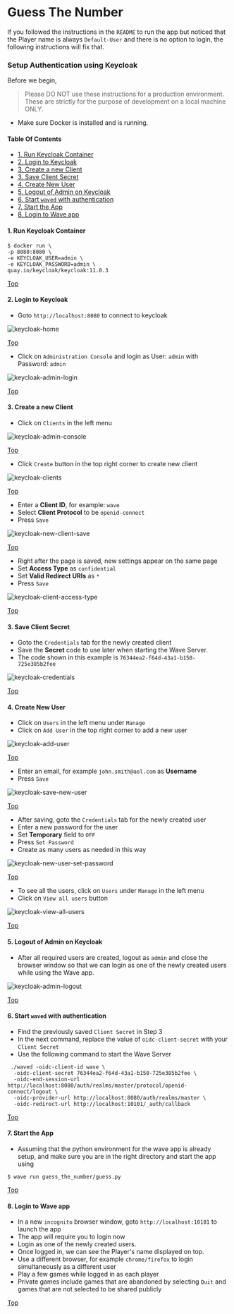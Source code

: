 # Guess The Number

If you followed the instructions in the `README` to run the app but noticed that the Player name is always `Default-User` and there is no option to login, the following instructions will fix that.

### Setup Authentication using Keycloak

Before we begin,

> Please DO NOT use these instructions for a production environment. These are strictly for the purpose of development on a local machine ONLY.

- Make sure Docker is installed and is running.

#### Table Of Contents
- [1. Run Keycloak Container](#1-run-keycloak-container)
- [2. Login to Keycloak](#2-login-to-keycloak)
- [3. Create a new Client](#3-create-a-new-client)
- [3. Save Client Secret](#3-save-client-secret)
- [4. Create New User](#4-create-new-user)
- [5. Logout of Admin on Keycloak](#5-logout-of-admin-on-keycloak)
- [6. Start `waved` with authentication](#6-start-waved-with-authentication)
- [7. Start the App](#7-start-the-app)
- [8. Login to Wave app](#8-login-to-wave-app)

#### 1. Run Keycloak Container

```console
$ docker run \
-p 8080:8080 \
-e KEYCLOAK_USER=admin \
-e KEYCLOAK_PASSWORD=admin \
quay.io/keycloak/keycloak:11.0.3
```

[Top](#guess-the-number)

#### 2. Login to Keycloak

- Goto `http://localhost:8080` to connect to keycloak

![keycloak-home]

[Top](#guess-the-number)

- Click on `Administration Console` and login as User: `admin` with Password: `admin`

![keycloak-admin-login]

[Top](#guess-the-number)

#### 3. Create a new Client

- Click on `Clients` in the left menu

![keycloak-admin-console]

[Top](#guess-the-number)

- Click `Create` button in the top right corner to create new client

![keycloak-clients]

[Top](#guess-the-number)

- Enter a **Client ID**, for example: `wave`
- Select **Client Protocol** to be `openid-connect`
- Press `Save`

![keycloak-new-client-save]

[Top](#guess-the-number)

- Right after the page is saved, new settings appear on the same page
- Set **Access Type** as `confidential`
- Set **Valid Redirect URIs** as `*`
- Press `Save`

![keycloak-client-access-type]

[Top](#guess-the-number)

#### 3. Save Client Secret

- Goto the `Credentials` tab for the newly created client
- Save the **Secret** code to use later when starting the Wave Server.
- The code shown in this example is `76344ea2-f64d-43a1-b150-725e385b2fee`

![keycloak-credentials]

[Top](#guess-the-number)

#### 4. Create New User

- Click on `Users` in the left menu under `Manage`
- Click on `Add User` in the top right corner to add a new user

![keycloak-add-user]

[Top](#guess-the-number)

- Enter an email, for example `john.smith@aol.com` as **Username**
- Press `Save`

![keycloak-save-new-user]

[Top](#guess-the-number)

- After saving, goto the `Credentials` tab for the newly created user
- Enter a new password for the user
- Set **Temporary** field to `OFF`
- Press `Set Password`
- Create as many users as needed in this way

![keycloak-new-user-set-password]

[Top](#guess-the-number)

- To see all the users, click on `Users` under `Manage` in the left menu
- Click on `View all users` button

![keycloak-view-all-users]

[Top](#guess-the-number)

#### 5. Logout of Admin on Keycloak

- After all required users are created, logout as `admin` and close the browser window so that we can login as one of the newly created users while using the Wave app.

![keycloak-admin-logout]

[Top](#guess-the-number)

#### 6. Start `waved` with authentication

- Find the previously saved `Client Secret` in Step 3
- In the next command, replace the value of `oidc-client-secret` with your `Client Secret`
- Use the following command to start the Wave Server

```console
 ./waved -oidc-client-id wave \
  -oidc-client-secret 76344ea2-f64d-43a1-b150-725e385b2fee \
  -oidc-end-session-url http://localhost:8080/auth/realms/master/protocol/openid-connect/logout \
  -oidc-provider-url http://localhost:8080/auth/realms/master \
  -oidc-redirect-url http://localhost:10101/_auth/callback
```

[Top](#guess-the-number)

#### 7. Start the App

- Assuming that the python environment for the wave app is already setup, and make sure you are in the right directory and start the app using

```console
$ wave run guess_the_number/guess.py
```

[Top](#guess-the-number)

#### 8. Login to Wave app

- In a new `incognito` browser window, goto `http://localhost:10101` to launch the app
- The app will require you to login now
- Login as one of the newly created users.
- Once logged in, we can see the Player's name displayed on top.
- Use a different browser, for example `chrome/firefox` to login simultaneously as a different user
- Play a few games while logged in as each player
- Private games include games that are abandoned by selecting `Quit` and games that are not selected to be shared publicly

[Top](#guess-the-number)

[keycloak-home]: ./static/keycloak_home.png
[keycloak-admin-login]: ./static/keycloak_admin_login.png
[keycloak-admin-console]: ./static/keycloak_admin_console.png
[keycloak-clients]: ./static/keycloak_clients.png
[keycloak-new-client-save]: ./static/keycloak_new_client_save.png
[keycloak-new-client-save]: ./static/keycloak_new_client_save.png
[keycloak-client-access-type]: ./static/keycloak_client_access_type.png
[keycloak-credentials]: ./static/keycloak_credentials.png
[keycloak-add-user]: ./static/keycloak_add_user.png
[keycloak-save-new-user]: ./static/keycloak_save_new_user.png
[keycloak-new-user-set-password]: ./static/keycloak_new_user_set_password.png
[keycloak-view-all-users]: ./static/keycloak_view_all_users.png
[keycloak-admin-logout]: ./static/keycloak_admin_logout.png